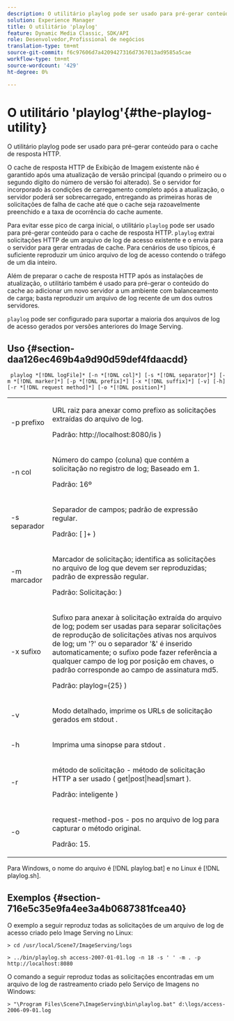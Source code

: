 ```yaml
---
description: O utilitário playlog pode ser usado para pré-gerar conteúdo para o cache de resposta HTTP.
solution: Experience Manager
title: O utilitário 'playlog'
feature: Dynamic Media Classic, SDK/API
role: Desenvolvedor,Profissional de negócios
translation-type: tm+mt
source-git-commit: f6c97606d7a4209427316d7367013ad9585a5cae
workflow-type: tm+mt
source-wordcount: '429'
ht-degree: 0%

---
```



# O utilitário &#39;playlog&#39;{#the-playlog-utility}

O utilitário playlog pode ser usado para pré-gerar conteúdo para o cache de resposta HTTP.

O cache de resposta HTTP de Exibição de Imagem existente não é garantido após uma atualização de versão principal (quando o primeiro ou o segundo dígito do número de versão foi alterado). Se o servidor for incorporado às condições de carregamento completo após a atualização, o servidor poderá ser sobrecarregado, entregando as primeiras horas de solicitações de falha de cache até que o cache seja razoavelmente preenchido e a taxa de ocorrência do cache aumente.

Para evitar esse pico de carga inicial, o utilitário `playlog` pode ser usado para pré-gerar conteúdo para o cache de resposta HTTP. `playlog` extrai solicitações HTTP de um arquivo de log de acesso existente e o envia para o servidor para gerar entradas de cache. Para cenários de uso típicos, é suficiente reproduzir um único arquivo de log de acesso contendo o tráfego de um dia inteiro.

Além de preparar o cache de resposta HTTP após as instalações de atualização, o utilitário também é usado para pré-gerar o conteúdo do cache ao adicionar um novo servidor a um ambiente com balanceamento de carga; basta reproduzir um arquivo de log recente de um dos outros servidores.

`playlog` pode ser configurado para suportar a maioria dos arquivos de log de acesso gerados por versões anteriores do Image Serving.

## Uso {#section-daa126ec469b4a9d90d59def4fdaacdd}

` playlog *[!DNL logFile]* [-n *[!DNL col]*] [-s *[!DNL separator]*] [-m *[!DNL marker]*] [-p *[!DNL prefix]*] [-x *[!DNL suffix]*] [-v] [-h] [-r *[!DNL request method]*] [-o *[!DNL position]*]`

<table id="simpletable_39B9638BCB0F4244B5155C958C044C31"> 
 <tr class="strow"> 
  <td class="stentry"> <p> <span class="codeph"> -p  <span class="varname"> prefixo  </span> </span> </p> </td> 
  <td class="stentry"> <p>URL raiz para anexar como prefixo as solicitações extraídas do arquivo de log. </p> <p>Padrão: <span class="filepath"> http://localhost:8080/is </span>) </p> </td> 
 </tr> 
 <tr class="strow"> 
  <td class="stentry"> <p> <span class="codeph"> -n  <span class="varname"> col  </span> </span> </p> </td> 
  <td class="stentry"> <p>Número do campo (coluna) que contém a solicitação no registro de log; Baseado em 1. </p> <p>Padrão: 16º </p> </td> 
 </tr> 
 <tr class="strow"> 
  <td class="stentry"> <p> <span class="codeph"> -s  <span class="varname"> separador  </span> </span> </p> </td> 
  <td class="stentry"> <p>Separador de campos; padrão de expressão regular. </p> <p>Padrão: <span class="codeph"> [ ]+ </span>) </p> </td> 
 </tr> 
 <tr class="strow"> 
  <td class="stentry"> <p> <span class="codeph"> -m  <span class="varname"> marcador  </span> </span> </p> </td> 
  <td class="stentry"> <p>Marcador de solicitação; identifica as solicitações no arquivo de log que devem ser reproduzidas; padrão de expressão regular. </p> <p>Padrão: <span class="codeph"> Solicitação: </span>) </p> </td> 
 </tr> 
 <tr class="strow"> 
  <td class="stentry"> <p> <span class="codeph"> -x  <span class="varname"> sufixo  </span> </span> </p> </td> 
  <td class="stentry"> <p>Sufixo para anexar à solicitação extraída do arquivo de log; podem ser usadas para separar solicitações de reprodução de solicitações ativas nos arquivos de log; um '?' ou o separador '&amp;' é inserido automaticamente; o sufixo pode fazer referência a qualquer campo de log por posição em chaves, o padrão corresponde ao campo de assinatura md5. </p> <p>Padrão: <span class="codeph"> playlog={25} </span>) </p> </td> 
 </tr> 
 <tr class="strow"> 
  <td class="stentry"> <p> <span class="codeph"> -v  </span> </p> </td> 
  <td class="stentry"> <p>Modo detalhado, imprime os URLs de solicitação gerados em <span class="codeph"> stdout </span>. </p> </td> 
 </tr> 
 <tr class="strow"> 
  <td class="stentry"> <p> <span class="codeph"> -h  </span> </p> </td> 
  <td class="stentry"> <p>Imprima uma sinopse para <span class="codeph"> stdout </span>. </p> </td> 
 </tr> 
 <tr class="strow"> 
  <td class="stentry"> <p> <span class="codeph"> -r  </span> </p> </td> 
  <td class="stentry"> <p>método de solicitação - método de solicitação HTTP a ser usado ( <span class="codeph"> get|post|head|smart </span>). </p> <p>Padrão: <span class="codeph"> inteligente </span>) </p> </td> 
 </tr> 
 <tr class="strow"> 
  <td class="stentry"> <p> <span class="codeph"> -o  </span> </p> </td> 
  <td class="stentry"> <p>request-method-pos - pos no arquivo de log para capturar o método original. </p> <p>Padrão: 15. </p> </td> 
 </tr> 
</table>

Para Windows, o nome do arquivo é [!DNL playlog.bat] e no Linux é [!DNL playlog.sh].

## Exemplos {#section-716e5c35e9fa4ee3a4b0687381fcea40}

O exemplo a seguir reproduz todas as solicitações de um arquivo de log de acesso criado pelo Image Serving no Linux:

`> cd /usr/local/Scene7/ImageServing/logs`

`> ../bin/playlog.sh access-2007-01-01.log -n 18 -s ' ' -m . -p http://localhost:8080`

O comando a seguir reproduz todas as solicitações encontradas em um arquivo de log de rastreamento criado pelo Serviço de Imagens no Windows:

`> "\Program Files\Scene7\ImageServing\bin\playlog.bat" d:\logs/access-2006-09-01.log`
